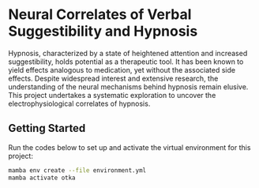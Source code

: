 # Neural Correlates of Verbal Suggestibility and Hypnosis
Hypnosis, characterized by a state of heightened attention and increased suggestibility, holds potential as a therapeutic tool. It has been known to yield effects analogous to medication, yet without the associated side effects. Despite widespread interest and extensive research, the understanding of the neural mechanisms behind hypnosis remain elusive. This project undertakes a systematic exploration to uncover the electrophysiological correlates of hypnosis.

## Getting Started
Run the codes below to set up and activate the virtual environment for this project:

```bash
mamba env create --file environment.yml 
mamba activate otka
```
